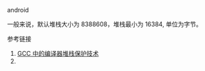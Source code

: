 





android 



一般来说，默认堆栈大小为 8388608，堆栈最小为 16384, 单位为字节。







参考链接

1. [GCC 中的编译器堆栈保护技术](https://www.cnblogs.com/napoleon_liu/archive/2011/02/14/1953983.html)
2. [](https://www.cnblogs.com/napoleon_liu/archive/2011/02/14/1953983.html)